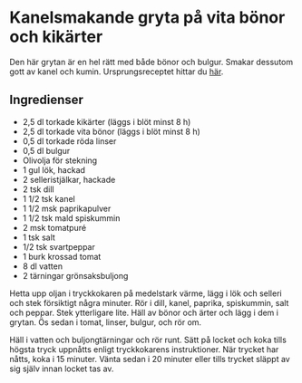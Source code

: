 # Kanelsmakande gryta på vita bönor och kikärter 
Den här grytan är en hel rätt med både bönor och bulgur. Smakar dessutom gott av kanel och kumin. Ursprungsreceptet hittar du [här](https://www.washingtonpost.com/recipes/white-bean-chickpea-and-tomato-stew-pressure-cooker-version/15703/?utm_term=.5044b1333793). 
 
Ingredienser 
-------------- 
- 2,5 dl torkade kikärter (läggs i blöt minst 8 h) 
- 2,5 dl torkade vita bönor (läggs i blöt minst 8 h) 
- 0,5 dl torkade röda linser 
- 0,5 dl bulgur 
- Olivolja för stekning 
- 1 gul lök, hackad 
- 2 selleristjälkar, hackade 
- 2 tsk dill 
- 1 1/2 tsk kanel 
- 1 1/2 msk paprikapulver 
- 1 1/2 tsk mald spiskummin 
- 2 msk tomatpuré 
- 1 tsk salt 
- 1/2 tsk svartpeppar 
- 1 burk krossad tomat 
- 8 dl vatten 
- 2 tärningar grönsaksbuljong 
 
Hetta upp oljan i tryckkokaren på medelstark värme, lägg i lök och selleri och stek försiktigt några minuter. Rör i dill, kanel, paprika, spiskummin, salt och peppar. Stek ytterligare lite. Häll av bönor och ärter och lägg i dem i grytan. Ös sedan i tomat, linser, bulgur, och rör om.  

Häll i vatten och buljongtärningar och rör runt. Sätt på locket och koka tills högsta tryck uppnåtts enligt tryckkokarens instruktioner. När trycket har nåtts, koka i 15 minuter. Vänta sedan i 20 minuter eller tills trycket släppt av sig själv innan locket tas av.  
